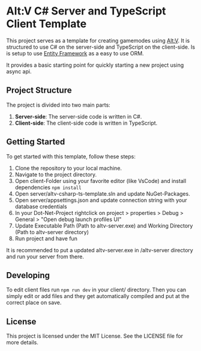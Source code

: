 # Alt:V C# Server and TypeScript Client Template

This project serves as a template for creating gamemodes using [Alt:V](https://altv.mp/). It is structured to use C# on the server-side and TypeScript on the client-side.
Is is setup to use [Entity Framework](https://learn.microsoft.com/en-us/ef/core/) as a easy to use ORM.

It provides a basic starting point for quickly starting a new project using async api.

## Project Structure

The project is divided into two main parts:

1. **Server-side**: The server-side code is written in C#.
2. **Client-side**: The client-side code is written in TypeScript.

## Getting Started

To get started with this template, follow these steps:

1. Clone the repository to your local machine.
2. Navigate to the project directory.
3. Open client-Folder using your favorite editor (like VsCode) and install dependencies `npm install`
4. Open server/altv-csharp-ts-template.sln and update NuGet-Packages.
5. Open server/appsettings.json and update connection string with your database credentials
6. In your Dot-Net-Project rightclick on project > properties > Debug > General > "Open debug launch profiles UI"
7. Update Executable Path (Path to altv-server.exe) and Working Directory (Path to altv-server directory)
8. Run project and have fun

It is recommended to put a updated altv-server.exe in /altv-server directory and run your server from there.

## Developing

To edit client files run `npm run dev` in your client/ directory.
Then you can simply edit or add files and they get automatically compiled and put at the correct place on save.

## License

This project is licensed under the MIT License. See the LICENSE file for more details.
